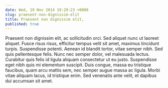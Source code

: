 ```yaml
---
date: Wed, 19 Nov 2014 19:29:23 +0000
slug: praesent-non-dignissim-elit
title: Praesent non dignissim elit,
published: true
---
```

Praesent non dignissim elit, ac sollicitudin orci. Sed aliquet nunc ut laoreet aliquet. Fusce risus risus, efficitur tempus velit sit amet, maximus tincidunt turpis. Suspendisse potenti. Aenean id blandit tortor, vitae semper nibh. Sed quis pellentesque felis. Nunc nec semper dolor, vel malesuada lectus. Curabitur quis felis id ligula aliquam consectetur ut eu justo. Suspendisse eget nibh quis mi elementum suscipit. Duis congue, massa eu tristique faucibus, quam arcu mattis sem, nec semper augue massa ac ligula. Morbi vitae aliquam lacus, id tristique enim. Sed venenatis ante velit, et dapibus dui accumsan sit amet.
